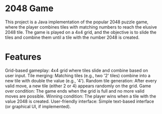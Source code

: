 # 2048 Game
This project is a Java implementation of the popular 2048 puzzle game, where the player combines tiles with matching numbers to reach the elusive 2048 tile. The game is played on a 4x4 grid, and the objective is to slide the tiles and combine them until a tile with the number 2048 is created.

# Features
Grid-based gameplay: 4x4 grid where tiles slide and combine based on user input.
Tile merging: Matching tiles (e.g., two '2' tiles) combine into a new tile with double the value (e.g., '4').
Random tile generation: After every valid move, a new tile (either 2 or 4) appears randomly on the grid.
Game over condition: The game ends when the grid is full and no more valid moves are possible.
Winning condition: The player wins when a tile with the value 2048 is created.
User-friendly interface: Simple text-based interface (or graphical UI, if implemented).

